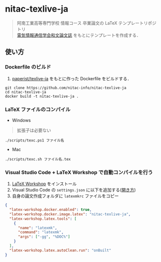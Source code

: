 # nitac-texlive-ja

> 阿南工業高等専門学校 情報コース 卒業論文の LaTeX テンプレートリポジトリ <br> 
> [電気情報通信学会和文論文誌](https://www.ieice.org/jpn/shiori/cs_2.html) をもとにテンプレートを作成する．

## 使い方

### Dockerfile のビルド

1. [paperist/texlive-ja](https://hub.docker.com/r/paperist/texlive-ja/) をもとに作った Dockerfile をビルドする．

```
git clone https://github.com/nitac-info/nitac-texlive-ja
cd nitac-texlive-ja
docker build -t nitac-texlive-ja .
```

### LaTeX ファイルのコンパイル

- Windows

> 拡張子は必要ない

```
./scripts/texc.ps1 ファイル名
```

- Mac

```
./scripts/texc.sh ファイル名.tex
```

### Visual Studio Code + LaTeX Workshop で自動コンパイルを行う

1. [LaTeX Workshop](https://marketplace.visualstudio.com/items?itemName=James-Yu.latex-workshop) をインストール
2. Visual Studio Code の `settings.json` に以下を追加する([開き方](https://code.visualstudio.com/docs/getstarted/settings))
3. 自身の論文作成フォルダに `latexmkrc` ファイルをコピー

```json
{
  "latex-workshop.docker.enabled": true,
  "latex-workshop.docker.image.latex": "nitac-texlive-ja",
  "latex-workshop.latex.tools": [
    {
      "name": "latexmk",
      "command": "latexmk",
      "args": ["-gg", "%DOC%"]
    }
  ],
  "latex-workshop.latex.autoClean.run": "onBuilt"
}
```

